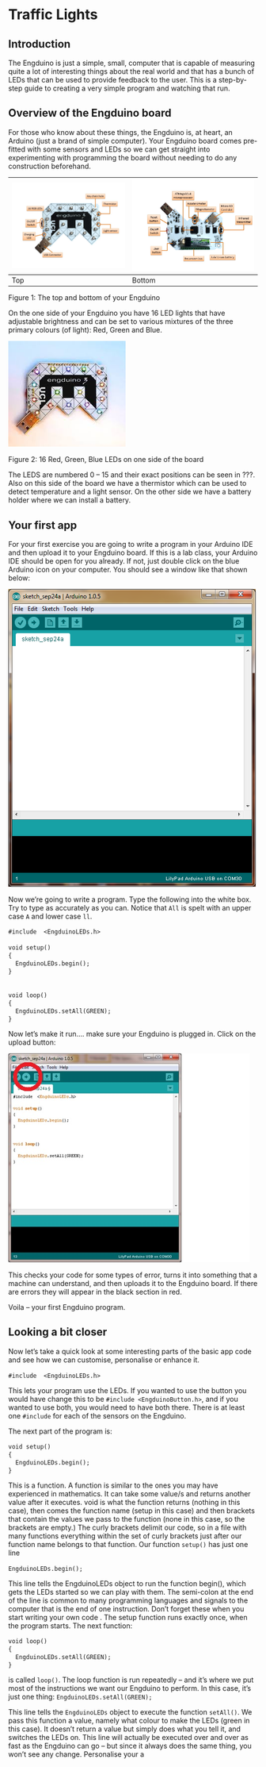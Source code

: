 # Traffic Lights

## Introduction
The Engduino is just a simple, small, computer that is capable of measuring quite a lot of interesting things about the real world and that has a bunch of LEDs that can be used to provide feedback to the user. This is a step-by-step guide to creating a very simple program and watching that run. 


## Overview of the Engduino board
For those who know about these things, the Engduino is, at heart, an Arduino (just a brand of simple computer). Your Engduino board comes pre-fitted with some sensors and LEDs so we can get straight into experimenting with programming the board without needing to do any construction beforehand.


| ![Front ](front.JPG) | ![Back](back.JPG)|
|---|---|
| Top | Bottom |


Figure 1: The top and bottom of your Engduino
 

On the one side of your Engduino you have 16 LED lights that have adjustable brightness and can be set to various mixtures of the three primary colours (of light): Red, Green and Blue.
 

![](engduino.jpg)


Figure 2:  16 Red, Green, Blue LEDs on one side of the board


The LEDS are numbered 0 – 15 and their exact positions can be seen in ???. Also on this side of the board we have a thermistor which can be used to detect temperature and a light sensor. On the other side we have a battery holder where we can install a battery. 

## Your first app
For your first exercise you are going to write a program in your Arduino IDE and then upload it to your Engduino board. If this is a lab class, your Arduino IDE should be open for you already. If not, just double click on the blue Arduino icon on your computer. You should see a window like that shown below:



![](ide.png)

Now we’re going to write a program. Type the following into the white box. Try to type as accurately as you can. Notice that ```All``` is spelt with an upper case ```A``` and lower case ```ll```.

```
#include  <EngduinoLEDs.h>

void setup()
{
  EngduinoLEDs.begin();
}


void loop()
{
  EngduinoLEDs.setAll(GREEN);
}

```
Now let’s make it run…. make sure your Engduino is plugged in. Click on the upload button:


![](ide1.jpg)


This checks your code for some types of error, turns it into something that a machine can understand, and then uploads it to the Engduino board. If there are errors they will appear in the black section in red.

Voila – your first Engduino program.


## Looking a bit closer
Now let’s take a quick look at some interesting parts of the basic app code and see how we can customise, personalise or enhance it.

```#include  <EngduinoLEDs.h>```

This lets your program use the LEDs. If you wanted to use the button you would have change this to be ```#include <EngduinoButton.h>```, and if you wanted to use both, you would need to have both there. There is at least one ```#include``` for each of the sensors on the Engduino.

The next part of the program is:

```
void setup()
{
  EngduinoLEDs.begin();
}
```

This is a function. A function is similar to the ones you may have experienced in mathematics. It can take some value/s and returns another value after it executes. void is what the function returns (nothing in this case), then comes the function name (setup in this case) and then brackets that contain the values we pass to the function (none in this case, so the brackets are empty.) The curly brackets delimit our code, so in a file with many functions everything within the set of curly brackets just after our function name belongs to that function. Our function ```setup()``` has just one line

```EngduinoLEDs.begin();```

This line tells the EngduinoLEDs object to run the function begin(), which gets the LEDs started so we can play with them. The semi-colon at the end of the line is common to many programming languages and signals to the computer that is the end of one instruction. Don’t forget these when you start writing your own code . The setup function runs exactly once, when the program starts.
The next function:
```
void loop()
{
  EngduinoLEDs.setAll(GREEN);
}
```

is called ```loop()```. The loop function is run repeatedly – and it’s where we put most of the instructions we want our Engduino to perform. In this case, it’s just one thing: ```EngduinoLEDs.setAll(GREEN);```

This line tells the ```EngduinoLEDs``` object to execute the function ```setAll()```. We pass this function a value, namely what colour to make the LEDs (green in this case). It doesn’t return a value but simply does what you tell it, and switches the LEDs on.
This line will actually be executed over and over as fast as the Engduino can go  – but since it always does the same thing, you won’t see any change.
Personalise your a






